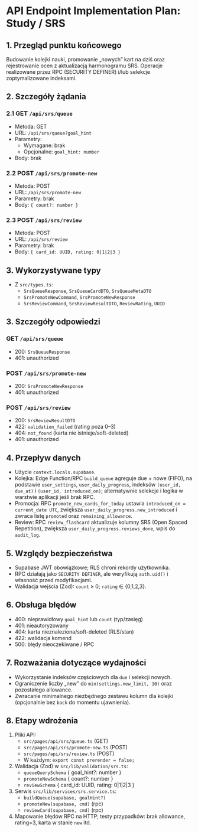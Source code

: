 # API Endpoint Implementation Plan: Study / SRS

## 1. Przegląd punktu końcowego
Budowanie kolejki nauki, promowanie „nowych” kart na dziś oraz rejestrowanie ocen z aktualizacją harmonogramu SRS. Operacje realizowane przez RPC (SECURITY DEFINER) i/lub selekcje zoptymalizowane indeksami.

## 2. Szczegóły żądania

### 2.1 GET `/api/srs/queue`
- Metoda: GET
- URL: `/api/srs/queue?goal_hint`
- Parametry:
  - Wymagane: brak
  - Opcjonalne: `goal_hint: number`
- Body: brak

### 2.2 POST `/api/srs/promote-new`
- Metoda: POST
- URL: `/api/srs/promote-new`
- Parametry: brak
- Body: `{ count?: number }`

### 2.3 POST `/api/srs/review`
- Metoda: POST
- URL: `/api/srs/review`
- Parametry: brak
- Body: `{ card_id: UUID, rating: 0|1|2|3 }`

## 3. Wykorzystywane typy
- Z `src/types.ts`:
  - `SrsQueueResponse`, `SrsQueueCardDTO`, `SrsQueueMetaDTO`
  - `SrsPromoteNewCommand`, `SrsPromoteNewResponse`
  - `SrsReviewCommand`, `SrsReviewResultDTO`, `ReviewRating`, `UUID`

## 3. Szczegóły odpowiedzi

### GET `/api/srs/queue`
- 200: `SrsQueueResponse`
- 401: unauthorized

### POST `/api/srs/promote-new`
- 200: `SrsPromoteNewResponse`
- 401: unauthorized

### POST `/api/srs/review`
- 200: `SrsReviewResultDTO`
- 422: `validation_failed` (rating poza 0–3)
- 404: `not_found` (karta nie istnieje/soft-deleted)
- 401: unauthorized

## 4. Przepływ danych
- Użycie `context.locals.supabase`.
- Kolejka: Edge Function/RPC `build_queue` agreguje due + nowe (FIFO), na podstawie `user_settings`, `user_daily_progress`, indeksów `(user_id, due_at)` i `(user_id, introduced_on)`; alternatywnie selekcje i logika w warstwie aplikacji jeśli brak RPC.
- Promocja: RPC `promote_new_cards_for_today` ustawia `introduced_on = current_date UTC`, zwiększa `user_daily_progress.new_introduced` i zwraca listę `promoted` oraz `remaining_allowance`.
- Review: RPC `review_flashcard` aktualizuje kolumny SRS (Open Spaced Repetition), zwiększa `user_daily_progress.reviews_done`, wpis do `audit_log`.

## 5. Względy bezpieczeństwa
- Supabase JWT obowiązkowe; RLS chroni rekordy użytkownika.
- RPC działają jako `SECURITY DEFINER`, ale weryfikują `auth.uid()` i własność przed modyfikacjami.
- Walidacja wejścia (Zod): `count` ≥ 0; `rating` ∈ {0,1,2,3}.

## 6. Obsługa błędów
- 400: nieprawidłowy `goal_hint` lub `count` (typ/zasięg)
- 401: nieautoryzowany
- 404: karta nieznaleziona/soft-deleted (RLS/stan)
- 422: walidacja komend
- 500: błędy nieoczekiwane / RPC

## 7. Rozważania dotyczące wydajności
- Wykorzystanie indeksów częściowych dla `due` i selekcji nowych.
- Ograniczenie liczby „new” do `min(settings.new_limit, 10)` oraz pozostałego allowance.
- Zwracanie minimalnego niezbędnego zestawu kolumn dla kolejki (opcjonalnie bez `back` do momentu ujawnienia).

## 8. Etapy wdrożenia
1. Pliki API:
   - `src/pages/api/srs/queue.ts` (GET)
   - `src/pages/api/srs/promote-new.ts` (POST)
   - `src/pages/api/srs/review.ts` (POST)
   - W każdym: `export const prerender = false;`
2. Walidacja (Zod) w `src/lib/validation/srs.ts`:
   - `queueQuerySchema` { goal_hint?: number }
   - `promoteNewSchema` { count?: number }
   - `reviewSchema` { card_id: UUID, rating: 0|1|2|3 }
3. Serwis `src/lib/services/srs.service.ts`:
   - `buildQueue(supabase, goalHint?)`
   - `promoteNew(supabase, cmd)` (rpc)
   - `reviewCard(supabase, cmd)` (rpc)
4. Mapowanie błędów RPC na HTTP; testy przypadków: brak allowance, rating=3, karta w stanie `new` itd.


